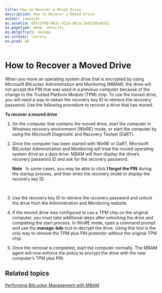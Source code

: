 ```yaml
---
title: How to Recover a Moved Drive
description: How to Recover a Moved Drive
author: jamiejdt
ms.assetid: 697cd78d-962c-411e-901a-2e9220ba6552
ms.pagetype: mdop, security
ms.mktglfcycl: manage
ms.sitesec: library
ms.prod: w8
---
```



# How to Recover a Moved Drive


When you move an operating system drive that is encrypted by using Microsoft BitLocker Administration and Monitoring (MBAM), the drive will not accept the PIN that was used in a previous computer because of the change to the Trusted Platform Module (TPM) chip. To use the moved drive, you will need a way to obtain the recovery key ID to retrieve the recovery password. Use the following procedure to recover a drive that has moved.

**To recover a moved drive**

1.  On the computer that contains the moved drive, start the computer in Windows recovery environment (WinRE) mode, or start the computer by using the Microsoft Diagnostic and Recovery Toolset (DaRT).

2.  Once the computer has been started with WinRE or DaRT, Microsoft BitLocker Administration and Monitoring will treat the moved operating system drive as a data drive. MBAM will then display the drive’s recovery password ID and ask for the recovery password.

    **Note**  
    In some cases, you may be able to click **I forgot the PIN** during the startup process, and then enter the recovery mode to display the recovery key ID.

     

3.  Use the recovery key ID to retrieve the recovery password and unlock the drive from the Administration and Monitoring website.

4.  If the moved drive was configured to use a TPM chip on the original computer, you must take additional steps after unlocking the drive and completing the start process. In WinRE mode, open a command prompt and use the **manage-bde** tool to decrypt the drive. Using this tool is the only way to remove the TPM plus PIN protector without the original TPM chip.

5.  Once the removal is completed, start the computer normally. The MBAM agent will now enforce the policy to encrypt the drive with the new computer’s TPM plus PIN.

## Related topics


[Performing BitLocker Management with MBAM](performing-bitlocker-management-with-mbam-mbam-2.md)

 

 





